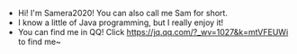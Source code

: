  - Hi! I'm Samera2020! You can also call me Sam for short.
 - I know a little of Java programming, but I really enjoy it!
 - You can find me in QQ! Click https://jq.qq.com/?_wv=1027&k=mtVFEUWi to find me~
